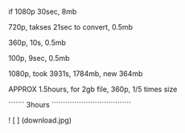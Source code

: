 if 1080p 30sec, 8mb

720p, takses 21sec to convert, 0.5mb

360p, 10s, 0.5mb

100p, 9sec, 0.5mb

1080p, took 3931s, 1784mb, new 364mb

APPROX  1.5hours, for 2gb file, 360p, 1/5 times size

```````  3hours  ```````````````````````````````````

! [ ] (download.jpg)
